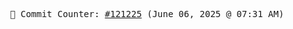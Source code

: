 <p align="center">
    <samp>
        📮 Commit Counter: <a href="https://github.com/Javascript-void0/Javascript-void0/commits/main">#121225</a> (June 06, 2025 @ 07:31 AM)
    </samp>
</p>